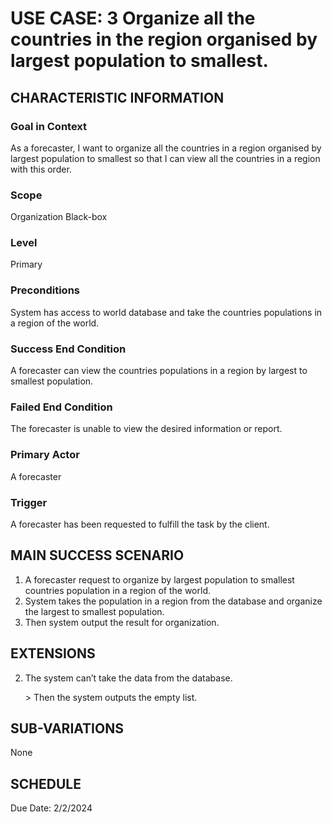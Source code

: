 # USE CASE: 3 Organize all the countries in the region organised by largest population to smallest.
## CHARACTERISTIC INFORMATION
 
### Goal in Context
 
As a forecaster, I want to organize all the countries in a region organised by largest population to smallest so that I can view all the countries in a region with this order.
### Scope
 
Organization Black-box
 
### Level
 
Primary
 
### Preconditions
 
System has access to world database and take the countries populations in a region of the world.
 
 
### Success End Condition
 
A forecaster can view the countries populations in a region by largest to smallest population.
 
### Failed End Condition
 
The forecaster is unable to view the desired information or report.
 
### Primary Actor
 
A forecaster
 
### Trigger
 
A forecaster has been requested to fulfill the task by the client.
 
## MAIN SUCCESS SCENARIO
 
1. A forecaster request to organize by largest population to smallest countries population in a region of the world.
2. System takes the population in a region from the database and organize the largest to smallest population.
3. Then system output the result for organization.
 
 
## EXTENSIONS
 
2. The system can’t take the data from the database.

   ​> Then the system outputs the empty list.


 
## SUB-VARIATIONS
 
None
 
## SCHEDULE
 
Due Date: 2/2/2024
